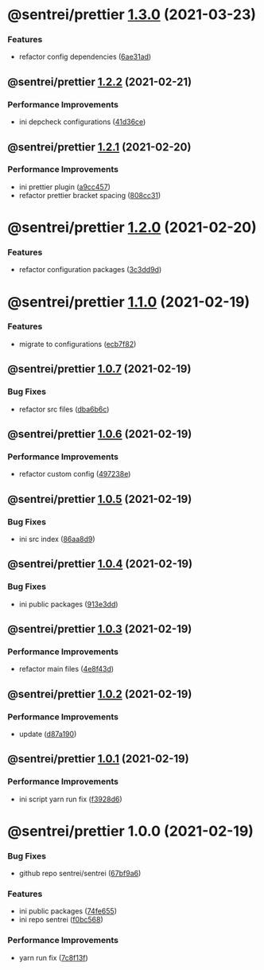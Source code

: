 # @sentrei/prettier [1.3.0](https://github.com/sentrei/sentrei/compare/@sentrei/prettier@1.2.2...@sentrei/prettier@1.3.0) (2021-03-23)

### Features

- refactor config dependencies ([6ae31ad](https://github.com/sentrei/sentrei/commit/6ae31ad76459cf2a524046b7dd467d54b565a0b3))

## @sentrei/prettier [1.2.2](https://github.com/sentrei/sentrei/compare/@sentrei/prettier@1.2.1...@sentrei/prettier@1.2.2) (2021-02-21)

### Performance Improvements

- ini depcheck configurations ([41d36ce](https://github.com/sentrei/sentrei/commit/41d36cef0459229e366d8d99bda9c0dfdac80ab0))

## @sentrei/prettier [1.2.1](https://github.com/sentrei/sentrei/compare/@sentrei/prettier@1.2.0...@sentrei/prettier@1.2.1) (2021-02-20)

### Performance Improvements

- ini prettier plugin ([a9cc457](https://github.com/sentrei/sentrei/commit/a9cc4579d612f9c0670d725eedda41d29335bf07))
- refactor prettier bracket spacing ([808cc31](https://github.com/sentrei/sentrei/commit/808cc318c2c88270ca2119da4a8bb898161a6a4b))

# @sentrei/prettier [1.2.0](https://github.com/sentrei/sentrei/compare/@sentrei/prettier@1.1.0...@sentrei/prettier@1.2.0) (2021-02-20)

### Features

- refactor configuration packages ([3c3dd9d](https://github.com/sentrei/sentrei/commit/3c3dd9d809869706bfc91615d1b26edbe442a4ac))

# @sentrei/prettier [1.1.0](https://github.com/sentrei/sentrei/compare/@sentrei/prettier@1.0.7...@sentrei/prettier@1.1.0) (2021-02-19)

### Features

- migrate to configurations ([ecb7f82](https://github.com/sentrei/sentrei/commit/ecb7f82fa072f4e8309ec3658af7b519f57221f6))

## @sentrei/prettier [1.0.7](https://github.com/sentrei/sentrei/compare/@sentrei/prettier@1.0.6...@sentrei/prettier@1.0.7) (2021-02-19)

### Bug Fixes

- refactor src files ([dba6b6c](https://github.com/sentrei/sentrei/commit/dba6b6c112ed1beff8b21ad775746b4ee0566f8a))

## @sentrei/prettier [1.0.6](https://github.com/sentrei/sentrei/compare/@sentrei/prettier@1.0.5...@sentrei/prettier@1.0.6) (2021-02-19)

### Performance Improvements

- refactor custom config ([497238e](https://github.com/sentrei/sentrei/commit/497238e425fb0fb042f078c0fcf57c5d219bf1cf))

## @sentrei/prettier [1.0.5](https://github.com/sentrei/sentrei/compare/@sentrei/prettier@1.0.4...@sentrei/prettier@1.0.5) (2021-02-19)

### Bug Fixes

- ini src index ([86aa8d9](https://github.com/sentrei/sentrei/commit/86aa8d9d84b609146df65af753ca2f24870fda6e))

## @sentrei/prettier [1.0.4](https://github.com/sentrei/sentrei/compare/@sentrei/prettier@1.0.3...@sentrei/prettier@1.0.4) (2021-02-19)

### Bug Fixes

- ini public packages ([913e3dd](https://github.com/sentrei/sentrei/commit/913e3dd2432e8d3ed6b4cd019300c313620505b3))

## @sentrei/prettier [1.0.3](https://github.com/sentrei/sentrei/compare/@sentrei/prettier@1.0.2...@sentrei/prettier@1.0.3) (2021-02-19)

### Performance Improvements

- refactor main files ([4e8f43d](https://github.com/sentrei/sentrei/commit/4e8f43dbef81b79ce52b0813a4f247023982aa85))

## @sentrei/prettier [1.0.2](https://github.com/sentrei/sentrei/compare/@sentrei/prettier@1.0.1...@sentrei/prettier@1.0.2) (2021-02-19)

### Performance Improvements

- update ([d87a190](https://github.com/sentrei/sentrei/commit/d87a19007098910ecd31f800de17ce2698b03ebd))

## @sentrei/prettier [1.0.1](https://github.com/sentrei/sentrei/compare/@sentrei/prettier@1.0.0...@sentrei/prettier@1.0.1) (2021-02-19)

### Performance Improvements

- ini script yarn run fix ([f3928d6](https://github.com/sentrei/sentrei/commit/f3928d6d1ee482697bd06e1d9ab17a47358274f5))

# @sentrei/prettier 1.0.0 (2021-02-19)

### Bug Fixes

- github repo sentrei/sentrei ([67bf9a6](https://github.com/sentrei/sentrei/commit/67bf9a6e7c9a938567f1983426b631561e7286d1))

### Features

- ini public packages ([74fe655](https://github.com/sentrei/sentrei/commit/74fe655b534c1aa0f27463d701301fad60ebf350))
- ini repo sentrei ([f0bc568](https://github.com/sentrei/sentrei/commit/f0bc5681e00604407a2c87890bbd48921e6a2ac4))

### Performance Improvements

- yarn run fix ([7c8f13f](https://github.com/sentrei/sentrei/commit/7c8f13f5c39f7a6b62d82361778e051437024dee))

